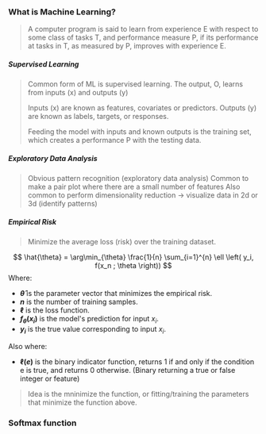 ### What is Machine Learning? 

> A computer program is said to learn from experience E with respect to some class of tasks T, and performance measure P, if its performance at tasks in T, as measured by P, improves with experience E. 

##### Supervised Learning

> Common form of ML is supervised learning. The output, O, learns from inputs (x) and outputs (y) 
> 
> Inputs (x) are known as features, covariates or predictors.
> Outputs (y) are known as labels, targets, or responses.   
>
> Feeding the model with inputs and known outputs is the training set, which creates a performance P with the testing data. 

##### Exploratory Data Analysis 

> Obvious pattern recognition (exploratory data analysis)
> Common to make a pair plot where there are a small number of features 
> Also common to perform dimensionality reduction -> visualize data in 2d or 3d (identify patterns) 

##### Empirical Risk 

> Minimize the average loss (risk) over the training dataset. 

$$
\hat{\theta} = \arg\min_{\theta} \frac{1}{n} \sum_{i=1}^{n} \ell \left( y_i, f(x_n ; \theta \right))
 $$
Where: 
- **$\hat{\theta}$** is the parameter vector that minimizes the empirical risk.
- **$n$** is the number of training samples.
- **$\ell$** is the loss function.
- **$f_{\theta}(x_i)$** is the model's prediction for input $x_i$.
- **$y_i$** is the true value corresponding to input $x_i$.

Also where:

- **$\ell (e)$** is the binary indicator function, returns 1 if and only if the condition e is true, and returns 0 otherwise. (Binary returning a true or false integer or feature)

> Idea is the mninimize the function, or fitting/training the parameters that minimize the function above. 

### Softmax function    